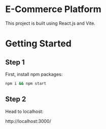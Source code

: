 # E-Commerce Platform
This project is built using React.js and Vite.


# Getting Started
## Step 1

First, install npm packages:

```bash
npm i && npm start
```

## Step 2

Head to localhost:

http://localhost:3000/